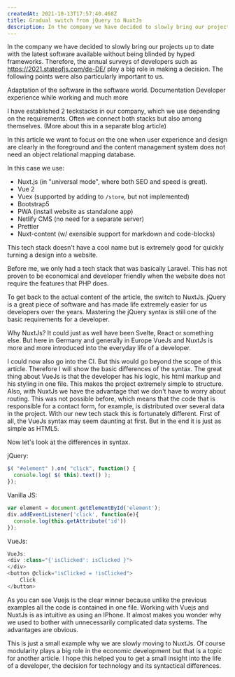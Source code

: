 ```yaml
---
createdAt: 2021-10-13T17:57:40.468Z
title: Gradual switch from jQuery to NuxtJs
description: In the company we have decided to slowly bring our projects up to date.
---
```

In the company we have decided to slowly bring our projects up to date with the latest software available without being blinded by hyped frameworks. Therefore, the annual surveys of developers such as https://2021.stateofjs.com/de-DE/ play a big role in making a decision. The following points were also particularly important to us.

Adaptation of the software in the software world. 
Documentation
Developer experience while working
and much more

I have established 2 teckstacks in our company, which we use depending on the requirements. Often we connect both stacks but also among themselves. (More about this in a separate blog article)

In this article we want to focus on the one when user experience and design are clearly in the foreground and the content management system does not need an object relational mapping database.

In this case we use:

* Nuxt.js (in "universal mode", where both SEO and speed is great).
* Vue 2
* Vuex (supported by adding to `/store`, but not implemented)
* Bootstrap5
* PWA (install website as standalone app)
* Netlify CMS (no need for a separate server)
* Prettier
* Nuxt-content (w/ exensible support for markdown and code-blocks)

This tech stack doesn't have a cool name but is extremely good for quickly turning a design into a website.

Before me, we only had a tech stack that was basically Laravel. This has not proven to be economical and developer friendly when the website does not require the features that PHP does. 

To get back to the actual content of the article, the switch to NuxtJs. jQuery is a great piece of software and has made life extremely easier for us developers over the years. Mastering the jQuery syntax is still one of the basic requirements for a developer. 

Why NuxtJs? It could just as well have been Svelte, React or something else. But here in Germany and generally in Europe VueJs and NuxtJs is more and more introduced into the everyday life of a developer. 

I could now also go into the CI. But this would go beyond the scope of this article. Therefore I will show the basic differences of the syntax. The great thing about VueJs is that the developer has his logic, his html markup and his styling in one file. This makes the project extremely simple to structure. Also, with NuxtJs we have the advantage that we don't have to worry about routing. This was not possible before, which means that the code that is responsible for a contact form, for example, is distributed over several data in the project. With our new tech stack this is fortunately different. First of all, the VueJs syntax may seem daunting at first. But in the end it is just as simple as HTML5.

Now let's look at the differences in syntax. 

jQuery:

```javascript
$( "#element" ).on( "click", function() {
  console.log( $( this).text() );
});

```

Vanilla JS:

```javascript
var element = document.getElementById('element');
div.addEventListener('click', function(e){
  console.log(this.getAttribute('id'))
});

```

VueJs:

```javascript
VueJs:
<div :class="{'isClicked': isClicked }">
</div>
<button @click="isClicked = !isClicked">
 	Click
</button>

```



As you can see Vuejs is the clear winner because unlike the previous examples all the code is contained in one file. Working with Vuejs and NuxtJs is as intuitive as using an IPhone. It almost makes you wonder why we used to bother with unnecessarily complicated data systems. The advantages are obvious. 



This is just a small example why we are slowly moving to NuxtJs. Of course modularity plays a big role in the economic development but that is a topic for another article. I hope this helped you to get a small insight into the life of a developer, the decision for technology and its syntactical differences.